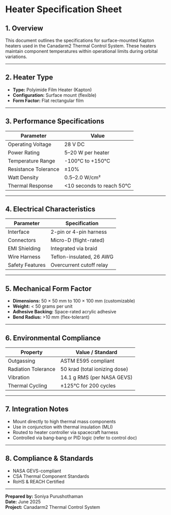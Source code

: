 # Heater Specification Sheet

## 1. Overview

This document outlines the specifications for surface-mounted Kapton heaters used in the Canadarm2 Thermal Control System. These heaters maintain component temperatures within operational limits during orbital variations.

---

## 2. Heater Type

- **Type:** Polyimide Film Heater (Kapton)
- **Configuration:** Surface mount (flexible)
- **Form Factor:** Flat rectangular film

---

## 3. Performance Specifications

| Parameter           | Value                       |
|---------------------|-----------------------------|
| Operating Voltage   | 28 V DC                     |
| Power Rating        | 5–20 W per heater           |
| Temperature Range   | -100°C to +150°C            |
| Resistance Tolerance| ±10%                        |
| Watt Density        | 0.5–2.0 W/cm²               |
| Thermal Response    | <10 seconds to reach 50°C   |

---

## 4. Electrical Characteristics

| Parameter              | Specification              |
|------------------------|----------------------------|
| Interface              | 2-pin or 4-pin harness     |
| Connectors             | Micro-D (flight-rated)     |
| EMI Shielding          | Integrated via braid       |
| Wire Harness           | Teflon-insulated, 26 AWG   |
| Safety Features        | Overcurrent cutoff relay   |

---

## 5. Mechanical Form Factor

- **Dimensions:** 50 × 50 mm to 100 × 100 mm (customizable)
- **Weight:** < 50 grams per unit
- **Adhesive Backing:** Space-rated acrylic adhesive
- **Bend Radius:** >10 mm (flex-tolerant)

---

## 6. Environmental Compliance

| Property              | Value / Standard                  |
|------------------------|----------------------------------|
| Outgassing             | ASTM E595 compliant              |
| Radiation Tolerance    | 50 krad (total ionizing dose)    |
| Vibration              | 14.1 g RMS (per NASA GEVS)       |
| Thermal Cycling        | ±125°C for 200 cycles            |

---

## 7. Integration Notes

- Mount directly to high thermal mass components
- Use in conjunction with thermal insulation (MLI)
- Routed to heater controller via spacecraft harness
- Controlled via bang-bang or PID logic (refer to control doc)

---

## 8. Compliance & Standards

- NASA GEVS-compliant
- CSA Thermal Component Standards
- RoHS & REACH Certified

---

**Prepared by:** Soniya Purushothaman  
**Date:** June 2025  
**Project:** Canadarm2 Thermal Control System  
